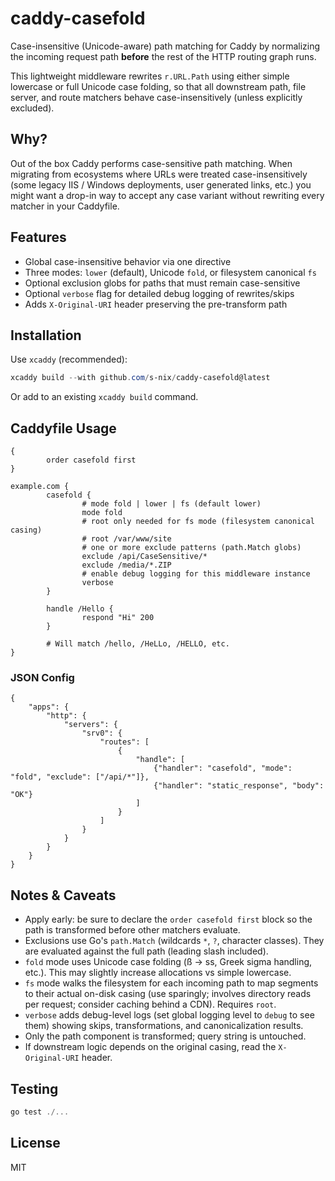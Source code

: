 # caddy-casefold

Case-insensitive (Unicode-aware) path matching for Caddy by normalizing the incoming request path **before** the rest of the HTTP routing graph runs.

This lightweight middleware rewrites `r.URL.Path` using either simple lowercase or full Unicode case folding, so that all downstream path, file server, and route matchers behave case-insensitively (unless explicitly excluded).

## Why?

Out of the box Caddy performs case-sensitive path matching. When migrating from ecosystems where URLs were treated case-insensitively (some legacy IIS / Windows deployments, user generated links, etc.) you might want a drop-in way to accept any case variant without rewriting every matcher in your Caddyfile.

## Features

* Global case-insensitive behavior via one directive
* Three modes: `lower` (default), Unicode `fold`, or filesystem canonical `fs`
* Optional exclusion globs for paths that must remain case-sensitive
* Optional `verbose` flag for detailed debug logging of rewrites/skips
* Adds `X-Original-URI` header preserving the pre-transform path

## Installation

Use `xcaddy` (recommended):

```powershell
xcaddy build --with github.com/s-nix/caddy-casefold@latest
```

Or add to an existing `xcaddy build` command.

## Caddyfile Usage

```caddyfile
{
		order casefold first
}

example.com {
		casefold {
				# mode fold | lower | fs (default lower)
				mode fold
				# root only needed for fs mode (filesystem canonical casing)
				# root /var/www/site
				# one or more exclude patterns (path.Match globs)
				exclude /api/CaseSensitive/*
				exclude /media/*.ZIP
				# enable debug logging for this middleware instance
				verbose
		}

		handle /Hello {
				respond "Hi" 200
		}

		# Will match /hello, /HeLLo, /HELLO, etc.
}
```

### JSON Config

```jsonc
{
	"apps": {
		"http": {
			"servers": {
				"srv0": {
					"routes": [
						{
							"handle": [
								{"handler": "casefold", "mode": "fold", "exclude": ["/api/*"]},
								{"handler": "static_response", "body": "OK"}
							]
						}
					]
				}
			}
		}
	}
}
```

## Notes & Caveats

* Apply early: be sure to declare the `order casefold first` block so the path is transformed before other matchers evaluate.
* Exclusions use Go's `path.Match` (wildcards `*`, `?`, character classes). They are evaluated against the full path (leading slash included).
* `fold` mode uses Unicode case folding (ß → ss, Greek sigma handling, etc.). This may slightly increase allocations vs simple lowercase.
* `fs` mode walks the filesystem for each incoming path to map segments to their actual on-disk casing (use sparingly; involves directory reads per request; consider caching behind a CDN). Requires `root`.
* `verbose` adds debug-level logs (set global logging level to `debug` to see them) showing skips, transformations, and canonicalization results.
* Only the path component is transformed; query string is untouched.
* If downstream logic depends on the original casing, read the `X-Original-URI` header.

## Testing

```powershell
go test ./...
```

## License

MIT
